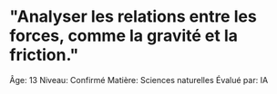 # "Analyser les relations entre les forces, comme la gravité et la friction."

Âge: 13
Niveau: Confirmé
Matière: Sciences naturelles
Évalué par: IA